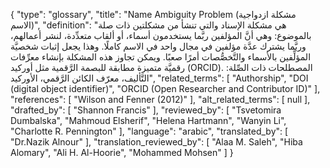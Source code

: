 {
    "type": "glossary",
    "title": "Name Ambiguity Problem (مشكلة ازدواجية الاسم)",
    "definition": "هي مشكلة  الإسناد والتي تنشأ من مشكلتين ذات صلة بالموضوع: وهي أنَّ المؤلفين ربَّما يستخدمون أسماء، أو ألقاب متعدِّدة، لنشر أعمالهم، وربَّما يشترك عدَّة مؤلفين في مجال واحد في الاسم كاملًا. وهذا يجعل إثبات شخصيَّة المؤلِّفين بالأسماء والتَّخصُّصات أمرًا صعبًا. ويمكن تجاوز هذه المشكلة بإنشاء معرِّفات رقميَّة متميزة مطابقة للبصمة الرَّقمية مثل أوركيد (ORCID).  المصطلحات ذات الصِّلة: التَّأليف، معرّف الكائن الرَّقمي، الأوركيد",
    "related_terms": [
        "Authorship",
        "DOI (digital object identifier)",
        "ORCID (Open Researcher and Contributor ID)"
    ],
    "references": [
        "Wilson and Fenner (2012)"
    ],
    "alt_related_terms": [
        null
    ],
    "drafted_by": [
        "Shannon Francis"
    ],
    "reviewed_by": [
        "Tsvetomira Dumbalska",
        "Mahmoud Elsherif",
        "Helena Hartmann",
        "Wanyin Li",
        "Charlotte R. Pennington"
    ],
    "language": "arabic",
    "translated_by": [
        "Dr.Nazik Alnour"
    ],
    "translation_reviewed_by": [
        "Alaa M. Saleh",
        "Hiba Alomary",
        "Ali H. Al-Hoorie",
        "Mohammed Mohsen"
    ]
}